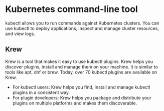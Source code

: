 # Kubernetes command-line tool

kubectl allows you to run commands against Kubernetes clusters. You
can use kubectl to deploy applications, inspect and manage cluster
resources, and view logs.

## Krew

Krew is a tool that makes it easy to use kubectl plugins. Krew helps
you discover plugins, install and manage them on your machine. It is
similar to tools like apt, dnf or brew. Today, over 70 kubectl plugins
are available on Krew.

* For kubectl users: Krew helps you find, install and manage kubectl
plugins in a consistent way.
* For plugin developers: Krew helps you package and distribute your
plugins on multiple platforms and makes them discoverable.
